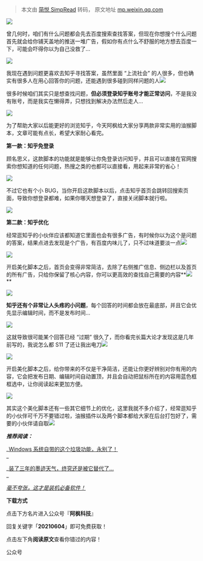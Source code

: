 > 本文由 [简悦 SimpRead](http://ksria.com/simpread/) 转码， 原文地址 [mp.weixin.qq.com](https://mp.weixin.qq.com/s?__biz=MzI3NTQ0MDAxOA==&mid=2247518249&idx=1&sn=fe26dbac88924e10d8942ce831dc483b&chksm=eb0600d4dc7189c293e385f349f84849b673440d4fa2915344281378d8631e66e3b7bd96dd54&mpshare=1&scene=1&srcid=0604eyVY04ynykMoJBXIXtdQ&sharer_sharetime=1622791881158&sharer_shareid=7fece245937ac96f04f0fb8e1311fff1#rd)

![](https://mmbiz.qpic.cn/sz_mmbiz_gif/ociaaribHd5ocv9W1Ojz0z3qayqLEF99DFXnKu4yiaegtoV8vj7u2gbIiaribZiaBraJcqtL5icWgn4ibicxOiaIMGXItPAA/640?wx_fmt=gif)

曾几何时，咱们有什么问题都会先去百度搜索查找答案，但现在你想搜个什么问题首先就会给你铺天盖地的推送一堆广告，假如你有点什么不舒服的地方想去百度一下，可能会吓得你以为自己没救了...

![](https://mmbiz.qpic.cn/sz_mmbiz_png/ociaaribHd5ofWYDGGKUCxicQ6ENTrQywlvYugDxoc3CuOae0x4GNJKDzw1Yo9tP68awDDSSHUdrVT0FFGrLw3LQg/640?wx_fmt=png)

我现在遇到问题更喜欢去知乎寻找答案，虽然里面 “上流社会” 的人很多，但也确实有很多人在用心回答你的问题，还能遇到很多碰到同样问题的人![](https://mmbiz.qpic.cn/sz_mmbiz_png/ociaaribHd5ofWYDGGKUCxicQ6ENTrQywlv8gJ9Rxe2jXCY4KGR5stQtk05gRDCu8eC2ibpD9rVbKBXtVhv1hK7vEQ/640?wx_fmt=png)

很多时候咱们其实只是想查找问题，**但必须登录知乎账号才能正常访问**，不是我没有账号，而是我实在懒得弄，只想找到解决办法然后走人...

![](https://mmbiz.qpic.cn/sz_mmbiz_png/ociaaribHd5ofWYDGGKUCxicQ6ENTrQywlvOBTWSxUHwOLaLeHTccYoVDFbKuOh1Yicib6NxIMyO1XNuQPbLZkw6h8g/640?wx_fmt=png)

为了帮助大家以后能更好的浏览知乎，今天阿枫给大家分享两款非常实用的油猴脚本，文章可能有点长，希望大家耐心看完。

 **第一款：知乎免登录**

顾名思义，这款脚本的功能就是能够让你免登录访问知乎，并且可以直接在官网搜索你想知道的任何问题，热搜之类的也都可以直接看，用起来非常的省心！

![](https://mmbiz.qpic.cn/sz_mmbiz_gif/ociaaribHd5ofWYDGGKUCxicQ6ENTrQywlv6ormoryy1rgbk5HiahXCcQycJB2oDXLRZeZeX4unMBHRS2MFaayPqUA/640?wx_fmt=gif)

不过它也有个小 BUG，当你开启这款脚本以后，点击知乎首页会跳转回搜索页面，导致你想登录都难，如果你哪天想登录了，直接关闭脚本就行啦。

![](https://mmbiz.qpic.cn/sz_mmbiz_gif/ociaaribHd5ofWYDGGKUCxicQ6ENTrQywlvsYVicRo2FK4XulPws0OyqalCqETzOKcvYEhwgG5SMoa2uJiak3nVkjDQ/640?wx_fmt=gif)

 **第二款：知乎优化**

经常逛知乎的小伙伴应该都知道它里面也会有很多广告，有时候你以为这个是问题的答案，结果点进去发现是个广告，有百度内味儿了，只不过味道要淡一点![](https://mmbiz.qpic.cn/sz_mmbiz_png/ociaaribHd5ofWYDGGKUCxicQ6ENTrQywlvB9ibZvY10Se5oLksmicXqPnNrGU8EBboSP81gDSYEokl46DReibtw24JA/640?wx_fmt=png)

![](https://mmbiz.qpic.cn/sz_mmbiz_png/ociaaribHd5ofWYDGGKUCxicQ6ENTrQywlvyUxO9Pef4GTn3IZnbUSaQzuyCcsH5VdOibJLwISa9jzvnRLMtN4NR1Q/640?wx_fmt=png)

开启美化脚本之后，首页会变得非常简洁，去除了右侧推广信息、侧边栏以及首页的所有广告，只给你保留了核心内容，你可以更高效的查找自己需要的内容**![](https://mmbiz.qpic.cn/sz_mmbiz_png/ociaaribHd5ofWYDGGKUCxicQ6ENTrQywlvJZ3ZibKzPsCpPACVbfLK6XNCeccrSibVUntZpBia6heY6Y9hw5e3UK6SA/640?wx_fmt=png)**

![](https://mmbiz.qpic.cn/sz_mmbiz_png/ociaaribHd5ofWYDGGKUCxicQ6ENTrQywlvCohzeHmP3aD1tG7qjzvyiaAdjmAoJfLU4DicbTParxkJ400sZD1LOmxA/640?wx_fmt=png)

**知乎还有个非常让人头疼的小问题**，每个回答的时间都会放在最底部，并且它会优先显示编辑时间，而不是发布时间...

![](https://mmbiz.qpic.cn/sz_mmbiz_png/ociaaribHd5ofWYDGGKUCxicQ6ENTrQywlvlYtJ8fUO6qZ5bg9BiaE8h3Ztic8cWg1gFBTy41yFWazibicgnI2eWFh9lQ/640?wx_fmt=png)

这就导致很可能某个回答已经 “过期” 很久了，而你看完长篇大论才发现这是几年前写的，我说怎么都 S11 了还让我出电刀![](https://mmbiz.qpic.cn/sz_mmbiz_png/ociaaribHd5ofWYDGGKUCxicQ6ENTrQywlvVlXfL9sCKXFOibHXnZkEOh6V1FTiar9XvOFhbe37icX4EnQkBCLNxVBAQ/640?wx_fmt=png)

![](https://mmbiz.qpic.cn/sz_mmbiz_png/ociaaribHd5ofWYDGGKUCxicQ6ENTrQywlvQibUSicMwfarRwIqA4WE9s1icso1g74SiaQUoqMN08oXwqibB8K9jCtHdoQ/640?wx_fmt=png)

开启美化脚本之后，给你带来的不仅是干净简洁，还能让你更好辨别对你有用的内容，它会把发布日期、编辑时间自动置顶，并且会自动把鼠标所在的内容用蓝色框框选中，让你阅读起来更加方便。

![](https://mmbiz.qpic.cn/sz_mmbiz_png/ociaaribHd5ofWYDGGKUCxicQ6ENTrQywlvqicDxbibE1vfGXOTiajKcoML6jrpe1Pp42arpCCsAsFLHxsrBmUbUe77Q/640?wx_fmt=png)

其实这个美化脚本还有一些其它细节上的优化，这里我就不多介绍了，经常逛知乎的小伙伴可千万不要错过啦，油猴插件以及两个脚本都给大家在后台打包好了，需要的小伙伴请自取![](https://mmbiz.qpic.cn/sz_mmbiz_png/ociaaribHd5ofWYDGGKUCxicQ6ENTrQywlv8gJ9Rxe2jXCY4KGR5stQtk05gRDCu8eC2ibpD9rVbKBXtVhv1hK7vEQ/640?wx_fmt=png)

_**推荐阅读：**_

_[Windows 系统自带的这个垃圾功能，永别了！](http://mp.weixin.qq.com/s?__biz=MzI3NTQ0MDAxOA==&mid=2247518215&idx=1&sn=c7c11c5b3a7e5b82e9971fedfbf3bf61&chksm=eb0600fadc7189ec09be7d47d689e7630e498f736d0f6ebecd15964674bc443b75e4dfd818b9&scene=21#wechat_redirect)  
_

_[装了三年的墨迹天气，终究还是被它替代了...](http://mp.weixin.qq.com/s?__biz=MzI3NTQ0MDAxOA==&mid=2247518024&idx=1&sn=3cc928355fa0db3b8ec2ed42de11bf4c&chksm=eb060fb5dc7186a3bbfcf39cde9114066e238135759be87ceedd0243e8b43b213a8948f7feb3&scene=21#wechat_redirect)  
_

_[毫不夸张，这才是装机必备软件！](http://mp.weixin.qq.com/s?__biz=MzI3NTQ0MDAxOA==&mid=2247516371&idx=1&sn=f1957651b186d77dea5e64f0e884538c&chksm=eb06082edc7181382411693ba6641e919953cc70b31f079999a178889404b3dae7bab3ac1366&scene=21#wechat_redirect)_

**下载方式**

点击下方名片进入公众号『**阿枫科技**』

回复关键字「**20210604**」即可免费获取！

点击左下角**阅读原文**查看你错过的内容！

公众号